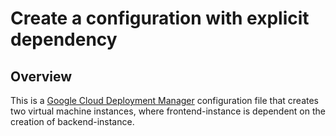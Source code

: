 # Create a configuration with explicit dependency

## Overview

This is a [Google Cloud Deployment Manager](https://cloud.google.com/deployment-manager/docs/configuration/create-explicit-dependencies)
configuration file that creates two virtual machine instances, where
frontend-instance is dependent on the creation of backend-instance.
